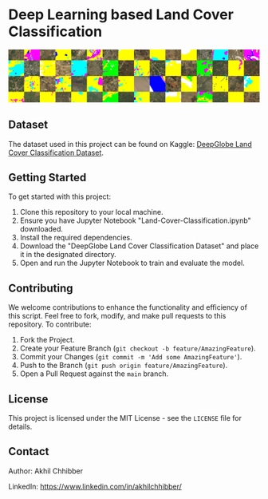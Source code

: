 # Deep Learning based Land Cover Classification
<p align="center">
  <img src="https://github.com/akhilchibber/Land-Cover-Classification/blob/main/Land-Cover-Classification.png?raw=true" alt="earthml Logo">
</p>

## Dataset
The dataset used in this project can be found on Kaggle: [DeepGlobe Land Cover Classification Dataset](https://www.kaggle.com/datasets/balraj98/deepglobe-land-cover-classification-dataset/data). 

## Getting Started
To get started with this project:

1. Clone this repository to your local machine.
2. Ensure you have Jupyter Notebook "Land-Cover-Classification.ipynb" downloaded.
3. Install the required dependencies.
4. Download the "DeepGlobe Land Cover Classification Dataset" and place it in the designated directory.
5. Open and run the Jupyter Notebook to train and evaluate the model.
   
## Contributing
We welcome contributions to enhance the functionality and efficiency of this script. Feel free to fork, modify, and make pull requests to this repository. To contribute:

1. Fork the Project.
2. Create your Feature Branch (`git checkout -b feature/AmazingFeature`).
3. Commit your Changes (`git commit -m 'Add some AmazingFeature'`).
4. Push to the Branch (`git push origin feature/AmazingFeature`).
5. Open a Pull Request against the `main` branch.

## License

This project is licensed under the MIT License - see the `LICENSE` file for details.

## Contact

Author: Akhil Chhibber

LinkedIn: https://www.linkedin.com/in/akhilchhibber/
